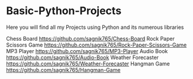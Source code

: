 # Basic-Python-Projects
Here you will find all my Projects using Python and its numerous libraries

Chess Board    https://github.com/sagnik765/Chess-Board
Rock Paper Scissors Game    https://github.com/sagnik765/Rock-Paper-Scissors-Game
MP3 Player    https://github.com/sagnik765/MP3-Player
Audio Book    https://github.com/sagnik765/Audio-Book
Weather Forecaster    https://github.com/sagnik765/Weather-Forecaster
Hangman Game    https://github.com/sagnik765/Hangman-Game
